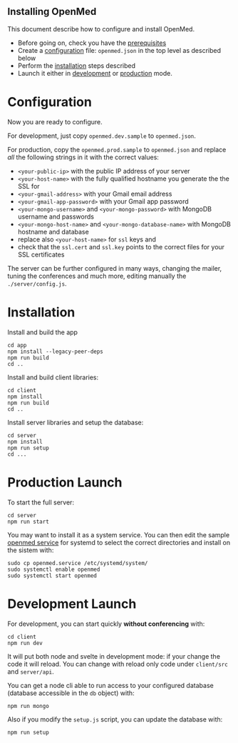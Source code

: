 ## Installing OpenMed

This document describe how to configure and install OpenMed.

- Before going on, check you have the [prerequisites](PREREQ.md)
- Create a [configuration](#configuration) file: `openmed.json` in the top level as described below
- Perform the [installation](#installation) steps described
- Launch it either in [development](#development) or [production](#production) mode.

<a name="configuration"/>

# Configuration

Now you are ready to configure.

For development, just copy `openmed.dev.sample` to `openmed.json`. 

For production, copy the `openmed.prod.sample` to `openmed.json` and replace *all* the following strings in it with the correct values:

- `<your-public-ip>` with the public IP address of your server 
- `<your-host-name>` with the fully qualified hostname you generate the the SSL for 
- `<your-gmail-address>` with your Gmail email address
- `<your-gmail-app-password>` with your Gmail app password
- `<your-mongo-username>` and `<your-mongo-password>` with MongoDB username and passwords
- `<your-mongo-host-name>` and `<your-mongo-database-name>` with MongoDB hostname and database
- replace also `<your-host-name>` for `ssl` keys and 
- check that the `ssl.cert` and `ssl.key` points to the correct files for your SSL certificates

The server can be further configured in many ways, changing the mailer, tuning the conferences and much more, editing manually the `./server/config.js`.

<a name="installation"/>

# Installation

Install and build the app

```
cd app
npm install --legacy-peer-deps
npm run build
cd ..
```

Install and build client libraries:

```
cd client
npm install
npm run build
cd ..
```

Install server libraries and setup the database:

```
cd server
npm install
npm run setup
cd ...
```

<a name="production"/>

# Production Launch

To start the full server:

```
cd server
npm run start
```

You may want to install it as a system service. You can then edit the sample [openmed service](openmed.service) for systemd to select the correct directories and install on the sistem with:

```
sudo cp openmed.service /etc/systemd/system/
sudo systemctl enable openmed
sudo systemctl start openmed
```

<a name="development"/>

# Development Launch

For development, you can start quickly **without conferencing** with:

```
cd client
npm run dev
```

It will put both node and svelte in development mode: if your change the code it will reload. You can change with reload only code under `client/src` and `server/api`.

You can get a node cli able to run access to your configured database (database accessible in the `db` object) with:

```
npm run mongo
```

Also if you modify the `setup.js` script, you can update the database with: 

```
npm run setup
```

